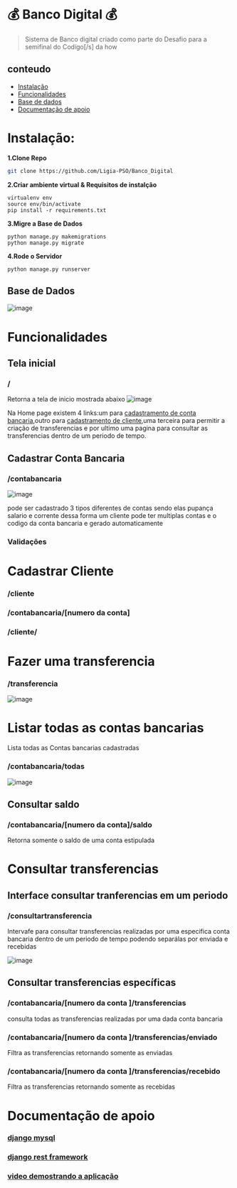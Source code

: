 # 💰 Banco Digital 💰
> Sistema de Banco digital criado como parte do Desafio para a semifinal do Codigo[/s] da how

<h2 align="left">conteudo </h2>

  - [Instalação](#instalação)
  - [Funcionalidades](#funcionalidades)
  - [Base de dados](##base-de-dados)
  - [Documentação de apoio](#documentação-de-apoio)
  
# Instalação:
**1.Clone Repo**
```sh
git clone https://github.com/Ligia-PSO/Banco_Digital
```
**2.Criar ambiente virtual & Requisitos de instalção**
```
virtualenv env
source env/bin/activate
pip install -r requirements.txt
```
**3.Migre a Base de Dados**
```
python manage.py makemigrations
python manage.py migrate
```
**4.Rode o Servidor**
```
python manage.py runserver
```
## Base de Dados

![image](https://user-images.githubusercontent.com/86573930/179431291-5d2c8752-75dc-4067-88ec-eb99849805fd.png)

# Funcionalidades
## Tela inicial 
### /
Retorna a tela de inicio mostrada abaixo
![image](https://user-images.githubusercontent.com/86573930/179430011-01dc5320-07e0-4ebd-b477-b1d17367a1e4.png)

Na Home page existem 4 links:um para  [cadastramento de conta bancaria](##cadastrar-conta-bancaria),outro para [cadastramento de cliente](##cadastrar-cliente),uma terceira para permitir a criação de transferencias e por ultimo uma pagina para consultar as transferencias dentro de um periodo de tempo.


## Cadastrar Conta Bancaria
### /contabancaria

![image](https://user-images.githubusercontent.com/86573930/179430694-8bd8c08d-f10a-44ca-9b5e-b23a8caa27f5.png)

pode ser cadastrado 3 tipos diferentes de contas sendo elas pupança salario e corrente dessa forma um cliente pode ter multiplas contas e o codigo da conta bancaria e gerado automaticamente 

### Validações 
# Cadastrar Cliente
### /cliente

### /contabancaria/[numero da conta]

### /cliente/<id do cliente>

# Fazer uma transferencia 
### /transferencia
![image](https://user-images.githubusercontent.com/86573930/179430908-f371ff2f-037b-4139-a7c0-2db1931dd7f2.png)

# Listar todas as contas bancarias
Lista todas as Contas bancarias cadastradas

### /contabancaria/todas
![image](https://user-images.githubusercontent.com/86573930/179430958-2f360ea6-263a-4221-950d-9709dcf31a08.png)

## Consultar saldo
### /contabancaria/[numero da conta]/saldo
Retorna somente o saldo de uma conta estipulada

# Consultar transferencias

## Interface consultar tranferencias em um periodo
### /consultartransferencia

Intervafe para consultar transferencias realizadas por uma especifica conta bancaria dentro de um periodo de tempo podendo separálas por enviada e recebidas 

![image](https://user-images.githubusercontent.com/86573930/179430789-a307b515-5bf9-485d-b1ac-65133b3d969d.png)

## Consultar transferencias específicas
### /contabancaria/[numero da conta ]/transferencias
consulta todas as transferencias realizadas por uma dada  conta bancaria 
### /contabancaria/[numero da conta ]/transferencias/enviado
Filtra as transferencias retornando somente as enviadas
### /contabancaria/[numero da conta ]/transferencias/recebido
Filtra as transferencias retornando somente as recebidas


# Documentação de apoio

### [django mysql](https://docs.djangoproject.com/pt-br/4.0/ref/databases/#mysql-notes)

### [django rest framework](https://www.django-rest-framework.org/)

### [video demostrando a aplicação]()

